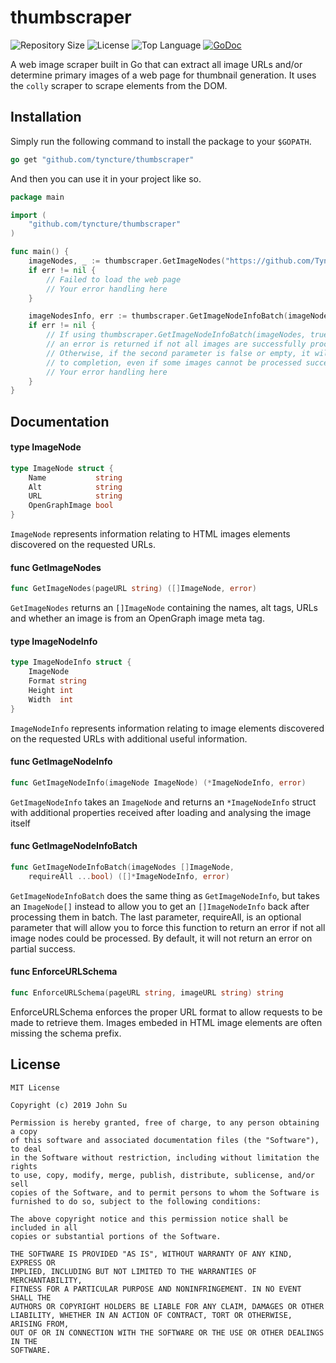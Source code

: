 # thumbscraper
![Repository Size](https://img.shields.io/github/repo-size/Tyncture/thumbscraper.svg?t&style=flat-square)
![License](https://img.shields.io/github/license/Tyncture/thumbscraper.svg?&style=flat-square)
![Top Language](https://img.shields.io/github/languages/top/Tyncture/thumbscraper.svg?&style=flat-square)
[![GoDoc](https://godoc.org/github.com/Tyncture/thumbscraper?status.svg)](https://godoc.org/github.com/Tyncture/thumbscraper)

A web image scraper built in Go that can extract all image URLs and/or determine 
primary images of a web page for thumbnail generation. It uses the `colly` scraper 
to scrape elements from the DOM.

## Installation

Simply run the following command to install the package to your `$GOPATH`.
```go
go get "github.com/tyncture/thumbscraper"
```


And then you can use it in your project like so.
```go
package main

import (
	"github.com/tyncture/thumbscraper"
)

func main() {
	imageNodes, _ := thumbscraper.GetImageNodes("https://github.com/Tyncture/thumbscraper")
	if err != nil {
		// Failed to load the web page
		// Your error handling here
	}

	imageNodesInfo, err := thumbscraper.GetImageNodeInfoBatch(imageNodes)
	if err != nil {
		// If using thumbscraper.GetImageNodeInfoBatch(imageNodes, true), then
		// an error is returned if not all images are successfully processed
		// Otherwise, if the second parameter is false or empty, it will run
		// to completion, even if some images cannot be processed successfully
		// Your error handling here
	}
}
```

## Documentation

#### type ImageNode

```go
type ImageNode struct {
	Name           string
	Alt            string
	URL            string
	OpenGraphImage bool
}
```

`ImageNode` represents information relating to HTML images elements discovered on
the requested URLs.

#### func  GetImageNodes

```go
func GetImageNodes(pageURL string) ([]ImageNode, error)
```
`GetImageNodes` returns an `[]ImageNode` containing the names, alt tags, URLs and
whether an image is from an OpenGraph image meta tag.

#### type ImageNodeInfo

```go
type ImageNodeInfo struct {
	ImageNode
	Format string
	Height int
	Width  int
}
```

`ImageNodeInfo` represents information relating to image elements discovered on
the requested URLs with additional useful information.

#### func  GetImageNodeInfo

```go
func GetImageNodeInfo(imageNode ImageNode) (*ImageNodeInfo, error)
```
`GetImageNodeInfo` takes an `ImageNode` and returns an `*ImageNodeInfo` struct with
additional properties received after loading and analysing the image itself

#### func  GetImageNodeInfoBatch

```go
func GetImageNodeInfoBatch(imageNodes []ImageNode,
	requireAll ...bool) ([]*ImageNodeInfo, error)
```
`GetImageNodeInfoBatch` does the same thing as `GetImageNodeInfo`, but takes an
`ImageNode[]` instead to allow you to get an `[]ImageNodeInfo` back after processing
them in batch. The last parameter, requireAll, is an optional parameter that
will allow you to force this function to return an error if not all image nodes
could be processed. By default, it will not return an error on partial success.

#### func  EnforceURLSchema

```go
func EnforceURLSchema(pageURL string, imageURL string) string
```
EnforceURLSchema enforces the proper URL format to allow requests to be made to
retrieve them. Images embeded in HTML image elements are often missing the
schema prefix.

## License
```
MIT License

Copyright (c) 2019 John Su

Permission is hereby granted, free of charge, to any person obtaining a copy
of this software and associated documentation files (the "Software"), to deal
in the Software without restriction, including without limitation the rights
to use, copy, modify, merge, publish, distribute, sublicense, and/or sell
copies of the Software, and to permit persons to whom the Software is
furnished to do so, subject to the following conditions:

The above copyright notice and this permission notice shall be included in all
copies or substantial portions of the Software.

THE SOFTWARE IS PROVIDED "AS IS", WITHOUT WARRANTY OF ANY KIND, EXPRESS OR
IMPLIED, INCLUDING BUT NOT LIMITED TO THE WARRANTIES OF MERCHANTABILITY,
FITNESS FOR A PARTICULAR PURPOSE AND NONINFRINGEMENT. IN NO EVENT SHALL THE
AUTHORS OR COPYRIGHT HOLDERS BE LIABLE FOR ANY CLAIM, DAMAGES OR OTHER
LIABILITY, WHETHER IN AN ACTION OF CONTRACT, TORT OR OTHERWISE, ARISING FROM,
OUT OF OR IN CONNECTION WITH THE SOFTWARE OR THE USE OR OTHER DEALINGS IN THE
SOFTWARE.
```
